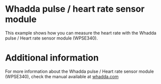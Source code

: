 # Whadda pulse / heart rate sensor module
This example shows how you can measure the heart rate with the Whadda pulse / Heart rate sensor module (WPSE340).
# Additional information
For more information about the Whadda pulse / Heart rate sensor module (WPSE340), check the manual available at [whadda.com](https://www.whadda.com)
